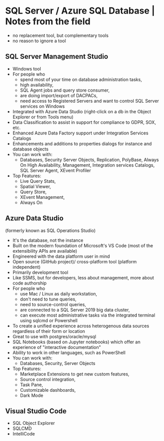 # SQL Server / Azure SQL Database | Notes from the field

- no replacement tool, but complementary tools
- no reason to ignore a tool

## SQL Server Management Studio
  * Windows tool
  * For people who 
    *   spend most of your time on database administration tasks, 
    *   high availability, 
    *   SQL Agent jobs and query store consumer, 
    *   are doing import/export of DACPACs, 
    *   need access to Registered Servers and want to control SQL Server services on Windows
  * Integrated with Azure Data Studio (right-click on a db in the Object Explorer or from Tools menu)
  * Data Classification to assist in support for compliance to GDPR, SOX, etc.
  * Enhanced Azure Data Factory support under Integration Services Catalogs
  * Enhancements and additions to properties dialogs for instance and database objects
  * You can work with: 
    *   Databases, Security Server Objects, Replication, PolyBase, Always On High Availability, Management, Integration services Catalogs, SQL Server Agent, XEvent Profiler
  * Top Features: 
    *   Live Query Stats, 
    *   Spatial Viewer, 
    *   Query Store, 
    *   XEvent Management, 
    *   Always On

## Azure Data Studio 
(formerly known as SQL Operations Studio)
  * It's the database, not the instance
  * Built on the modern foundation of Microsoft's VS Code (most of the extensibility APIs are available)
  * Engineered with the data platform user in mind
  * Open source (GitHub project)/ cross-platform tool (platform independent)
  * Primarily development tool
  * Like SSMS, but for developers, less about management, more about code authorship
  * For people who 
    *   use Mac / Linux as daily workstation, 
    *   don't need to tune queries, 
    *   need to source-control queries, 
    *   are connected to a SQL Server 2019 big data cluster, 
    *   can execute most administrative tasks via the integrated terminal using sqlcmd or Powershell
  * To create a unified experience across heterogenous data sources regardless of their form or location
  * Great to use with postgres/oracle/mysql
  * SQL Notebooks (based on Jupyter notebooks) which offer an experience of "interactive documentation"
  * Ability to work in other languages, such as PowerShell
  * You can work with: 
    *   Databases, Security, Server Objects
  * Top Features: 
    *   Marketplace Extensions to get new custom features, 
    *   Source control integration, 
    *   Task Pane, 
    *   Customizable dashboards, 
    *   Dark Mode

## Visual Studio Code
  * SQL Object Explorer
  * SQLCMD
  * IntelliCode
